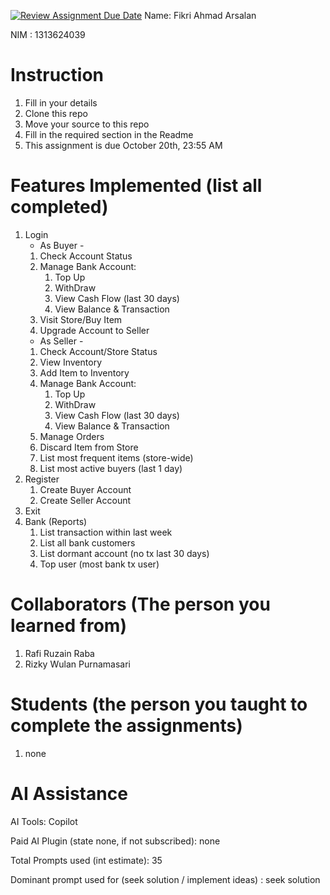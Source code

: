 [![Review Assignment Due Date](https://classroom.github.com/assets/deadline-readme-button-22041afd0340ce965d47ae6ef1cefeee28c7c493a6346c4f15d667ab976d596c.svg)](https://classroom.github.com/a/uAfN8jpt)
Name: Fikri Ahmad Arsalan

NIM : 1313624039

# Instruction
1. Fill in your details
2. Clone this repo
3. Move your source to this repo
4. Fill in the required section in the Readme
5. This assignment is due October 20th, 23:55 AM

# Features Implemented (list all completed)
1. Login
   - As Buyer -
   1. Check Account Status
   2. Manage Bank Account:
      1. Top Up
      2. WithDraw
      3. View Cash Flow (last 30 days)
      4. View Balance & Transaction
   3. Visit Store/Buy Item
   4. Upgrade Account to Seller
   - As Seller -
   1. Check Account/Store Status
   2. View Inventory
   3. Add Item to Inventory
   4. Manage Bank Account:
      1. Top Up
      2. WithDraw
      3. View Cash Flow (last 30 days)
      4. View Balance & Transaction
   5. Manage Orders
   6. Discard Item from Store
   7. List most frequent items (store-wide)
   8. List most active buyers (last 1 day)
2. Register
   1. Create Buyer Account
   2. Create Seller Account
3. Exit
4. Bank (Reports)
   1. List transaction within last week
   2. List all bank customers
   3. List dormant account (no tx last 30 days)
   4. Top user (most bank tx user)

# Collaborators (The person you learned from)
1. Rafi Ruzain Raba
2. Rizky Wulan Purnamasari

# Students (the person you taught to complete the assignments)
1. none

# AI Assistance
AI Tools: Copilot

Paid AI Plugin (state none, if not subscribed): none

Total Prompts used (int estimate): 35

Dominant prompt used for (seek solution / implement ideas) : seek solution
